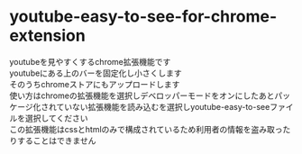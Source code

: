 # youtube-easy-to-see-for-chrome-extension
youtubeを見やすくするchrome拡張機能です<br>
youtubeにある上のバーを固定化し小さくします<br>
そのうちchromeストアにもアップロードします<br>
使い方はchromeの拡張機能を選択しデベロッパーモードをオンにしたあとパッケージ化されていない拡張機能を読み込むを選択しyoutube-easy-to-seeファイルを選択してください<br>
この拡張機能はcssとhtmlのみで構成されているため利用者の情報を盗み取ったりすることはできません<br>
